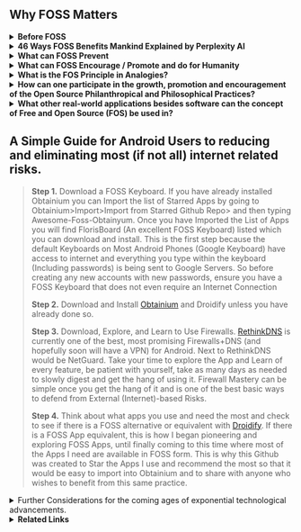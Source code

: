 ## Why FOSS Matters

<details><summary><b>
Before FOSS
</b></summary>

Before the Terms Open Source Software came to be it was often referred to as **Free Software**. It is important to understand that everytime we hear the word Open Source we remember that the roots of this term are in the **Free and Libre** understanding of things. This is important because we will understand that some software will either support, encourage, and enable Freedom, or it won't. This is Open Source vs. Closed Source (Propietary). Let us not forget that the word Free within FOSS means Free as in _Free of Cost_ but also Free as in encouraging, supportive, and enabling of Freedom itself.
</details><details><summary><b>
46 Ways FOSS Benefits Mankind Explained by Perplexity AI
</b></summary><ul>
<details><summary><b>
1. Transparency
</summary></b>
Open-source software provides absolute visibility of its code, fostering trust and stability for long-term projects
</details>
<details><summary><b>
2. Flexibility
</b></summary>
Users can adapt the software to their needs and make changes, enhancing its functionalities
</details>
<details><summary><b>
3. Community Collaboration
</b></summary>
The power of open-source communities allows for efficient team collaboration, leading to enhanced functionalities and security
</details>
<details><summary><b>
4. Attracting Talent
</summary></b>
Organizations using open-source software can attract better talent and provide opportunities for developers to learn and advance in their careers
</details>
<details><summary><b>
5. Cost-Efficiency
</b></summary>
Open-source software is often free or cheaper than proprietary software, saving on licensing, maintenance fees, and hardware costs
</details>  
<details><summary><b>
6. Potential for Maximum Agility
</b></summary>
Open-source software allows for multiple collaborators to solve problems such as bug fixes, security vulnerabilities, and continuous updates at the speed limited to the number of total programmers around the world as well as support by the community, promoting agility in businesses and development.
</details>
<details><summary><b>
7. Enhanced Security
</b></summary>
While not inherently more secure, open-source software's security is enhanced in a multifaceted approach.
<ul><details><summary><b>
Transparency and Code Inspection
</summary></b>
One of the fundamental ways FOSS enhances security is through   
transparency. The open nature of the code allows users to inspect it for vulnerabilities, ensuring that any security issues can be identified and addressed promptly
</details><details><summary><b>
Community Collaboration
</summary></b>
FOSS thrives on community collaboration, with developers worldwide contributing to the improvement and security of open-source projects. This collective effort results in a diverse set of eyes scrutinizing the code, leading to quicker identification and resolution of security vulnerabilities
</details><details><summary><b>
EU-FOSSA Initiative
</summary></b>
Initiatives like the EU-FOSSA project demonstrate a proactive approach to enhancing the security of critical open-source software used by European institutions. Through bug bounty programs, hackathons, and engagement with developer communities, the EU-FOSSA initiative aims to identify and fix major security vulnerabilities in widely used open-source software
</details><details><summary><b>
Bug Bounty Programs
</summary></b>
FOSS projects often implement bug bounty programs that financially reward ethical hackers for discovering and fixing bugs. This incentivizes security researchers to actively search for vulnerabilities in open-source software, leading to improved overall security
</details><details><summary><b>
Engagement with Developer Communities
</summary></b>
By engaging with developer communities, FOSS projects ensure that
security best practices are followed throughout the development process. This collaborative approach helps maintain high standards of security within open-source software ecosystems
</details><details><summary><b>
Security Through Transparency
</summary></b>
The "many eyes" theory of open source emphasizes that the more people scrutinize the code, the more likely it is to be secure. This transparency allows for continuous improvement and scrutiny by a broad community, enhancing the overall security posture of open-source software.
</details><details><summary><b>
Security Audits
</summary></b>
FOSS projects often undergo security audits conducted by independent experts or organizations specializing in cybersecurity. These audits help identify vulnerabilities, assess risks, and recommend security enhancements to ensure the software's integrity.
</details><details><summary><b>
Timely Security Updates
</summary></b>
The open-source community is known for its rapid response to security vulnerabilities. When a security issue is identified, developers work quickly to release patches and updates to address the vulnerability, minimizing the risk of exploitation.
</details><details><summary><b>
Secure Development Practices
</summary></b>
FOSS projects emphasize secure development practices, such as code reviews, threat modeling, and secure coding guidelines. By integrating security into the development lifecycle, open-source software can proactively address potential vulnerabilities.
</details><details><summary><b>
Encryption Standards
</summary></b>
Many FOSS projects implement strong encryption standards to protect data confidentiality and integrity. By leveraging robust encryption algorithms and protocols, open-source software enhances data security and privacy for users.
</details><details><summary><b>
Compliance with Security Standards
</summary></b>
Open-source software often adheres to industry security standards and best practices, ensuring that the software meets stringent security requirements. Compliance with standards enhances the overall security posture of FOSS projects.
</details><details><summary><b>
Security-focused Communities
</summary></b>
Some FOSS projects have dedicated security-focused communities or
working groups that focus specifically on identifying and security issues. These communities collaborate to enhance the security of the software through continuous monitoring and
improvement.
</details></ul>
</details><details><summary><b>
8. Economic Advantages
</summary></b>
Embracing open source leads to economic benefits like code reuse,   
sharing programming costs, quality employment opportunities, and value  
creation available to the public  
</details><details><summary><b>
9. Innovation
</summary></b>
Open-source software encourages innovation by allowing developers to   
build upon existing projects, leading to the creation of new and  
improved technologies.
</details><details><summary><b>
10. Education
</summary></b>  
FOSS provides a valuable resource for educational institutions, enabling students to study, modify, and contribute to real-world software projects, enhancing their skills and knowledge.
</details><details><summary><b>
11. Global Reach
</summary></b>
Open-source software transcends geographical boundaries, making technology accessible to a global audience and fostering digital inclusion.  
</details><details><summary><b>
12. Sustainability
</summary></b>
By promoting the reuse of code and collaborative development,   
open-source software contributes to environmental sustainability by  
reducing duplication of efforts and resources.  
</details><details><summary><b>
13. Interoperability
</summary></b>
Open-source software often adheres to open standards, promoting   
interoperability between different systems and software applications.  
</details><details><summary><b>
14. Empowerment
</summary></b>
FOSS empowers individuals and organizations by giving them control over
the software they use, fostering independence and self-reliance in  technology solutions.  
</details><details><summary><b>
15. Philanthropy
</summary></b>
Many open-source projects are driven by a spirit of giving back to the   
community, promoting a culture of sharing knowledge and resources for  
the greater good.  
</details><details><summary><b>
16. Cultural Preservation
</summary></b>
Open-source software can help preserve cultural heritage by providing
tools for digitization, archiving, and sharing of cultural artifacts and knowledge.  
</details><details><summary><b>
17. Customization
</summary></b>
Users can customize open-source software to suit their specific needs,leading to tailored solutions that can address unique requirements effectively.  
</details><details><summary><b>
18. Quality Assurance
</summary></b>
The collaborative nature of open-source development often results in
thorough testing and debugging, enhancing the overall quality and
reliability of the software.
</details><details><summary><b>
19. Longevity
</summary></b>
Open-source projects tend to have longer lifespans as they are not
dependent on the survival of a single company, ensuring continuity and
support for users.  
</details><details><summary><b>
20. Inclusivity
</summary></b>
Open-source software promotes inclusivity by allowing diverse
contributors from different backgrounds to participate in the
development process.  
</details><details><summary><b>
21. Ethical Considerations
</summary></b>
Using open-source software aligns with ethical principles of
transparency, freedom, and community-driven development, promoting 
ethical practices in technology.  
</details><details><summary><b>
22. Digital Rights
</summary></b>
FOSS respects users' digital rights by providing them with control over  
their data and software, fostering a culture of data privacy and  
security.  
</details><details><summary><b>
23. Skill Development
</summary></b>
Contributing to open-source projects offers valuable opportunities for   
developers to enhance their skills, collaborate with peers, and gain  
recognition in the industry.  
</details><details><summary><b>
24. Global Impact
</summary></b>
Open-source software has a global impact by democratizing access to   
technology, empowering individuals and organizations worldwide.  
</details><details><summary><b>
25. Community Support
</summary></b>
Open-source projects often have vibrant communities that offer support,  
guidance, and resources to users and developers, fostering a  
collaborative environment.  
</details><details><summary><b>
26. Interdisciplinary Collaboration
</summary></b>
Open-source software encourages collaboration across disciplines, 
bringing together experts from various fields to work on common
projects.
</details><details><summary><b>
27. Accessibility
</summary></b>
FOSS promotes accessibility by providing software solutions that can be
easily adapted for users with disabilities or specific accessibility
needs.
</details><details><summary><b>
28. Resource Sharing
</summary></b>
Open-source software encourages the sharing of resources, knowledge,
and best practices, leading to a more efficient use of technological
resources.
</details><details><summary><b>
29. Continuous Improvement
</summary></b>
The iterative nature of open-source development allows for continuous   
improvement and evolution of software products based on user feedback 
and contributions. 
</details><details><summary><b>
30. Empowerment of Small Businesses
</summary></b>
Small businesses can benefit from open-source software by accessing 
cost-effective solutions that are scalable and customizable to their  
needs.  
</details><details><summary><b>
31. Data Security
</summary></b>
Open-source software can enhance data security by allowing users to   
inspect the code for vulnerabilities and implement robust security  
measures.  
</details><details><summary><b>
32. Digital Sovereignty
</summary></b>
FOSS promotes digital sovereignty by reducing dependence on proprietary  
software vendors and ensuring autonomy in technological  
decision-making.  
</details><details><summary><b>
33. Innovation Acceleration
</summary></b>
Open-source software accelerates innovation by allowing developers to  
build upon existing solutions, reducing time-to-market for new  
technologies.  
</details><details><summary><b>
34. Global Collaboration
</summary></b>
Open-source projects facilitate global collaboration, enabling   
developers from different countries to work together on shared goals and 
initiatives. 
</details><details><summary><b>
35. Knowledge Sharing
</summary></b>
FOSS promotes knowledge sharing within the tech community, encouraging   
the exchange of ideas, best practices, and expertise among developers.  
</details><details><summary><b>
36. Reduced Vendor Lock-in
</summary></b>
Using open-source software reduces the risk of vendor lock-in, giving   
users the freedom to switch between providers and platforms without  
constraints.  
</details><details><summary><b>
37. Environmental Impact
</summary></b>
Open-source software can have a positive environmental impact by
promoting sustainable practices and reducing electronic waste through  
efficient resource utilization.  
</details><details><summary><b>
38. Empowerment of Nonprofits
</summary></b>
Nonprofit organizations benefit from open-source software by accessing
cost-effective tools that support their missions and operations effectively.  
</details><details><summary><b>
39. Cross-Platform Compatibility
</summary></b>
Many open-source solutions are designed to be cross-platform   
compatible, allowing users to run the software on different operating  
systems seamlessly.  
</details><details><summary><b>
40. Community Engagement
</summary></b>
Open-source projects foster community engagement, encouraging users to  
participate in discussions, provide feedback, and contribute to the  
development process.  
</details><details><summary><b>
41. Data Privacy
</summary></b>
FOSS prioritizes data privacy by offering transparent code that users   
can inspect for privacy vulnerabilities and ensuring secure handling of  
sensitive information.  
</details><details><summary><b>
42. Educational Resources
</summary></b>
Open-source software serves as valuable educational resources, allowing  
students and professionals to study real-world code and gain practical  
experience.  
</details><details><summary><b>
43. Innovation Ecosystem
</summary></b>
The open-source ecosystem fuels innovation by enabling the rapid
prototyping and sharing of ideas, leading to the creation of
cutting-edge technologies.
</details><details><summary><b>
44. Cultural Exchange
</summary></b>
Open-source projects facilitate cultural exchange by bringing together 
developers from diverse backgrounds to collaborate on shared projects
and initiatives.
</details><details><summary><b>
45. Disaster Recovery
</summary></b>
Organizations benefit from open-source software in disaster recovery   
scenarios, as the community support and accessibility of code can aid in 
quick recovery efforts while maintaining transparency of the movement of aid funds and resources to donators and contributors.  
</details><details><summary><b>
46. Digital Inclusion
</summary></b>
FOSS promotes digital inclusion by providing accessible and affordable   
software solutions that cater to a wide range of users, including  
underserved communities.
</details></details></ul><details><summary><b>
What can FOSS Prevent
</b></summary>

- Private Personal Data Password Leaks <br>
- Fraudulent / Deceptive App behaviour and Phising
</details><details><summary><b>
What can FOSS Encourage / Promote and do for Humanity
</b></summary>

- Unlimited Potential for Collaborative Improvement and Modification of Software and Ideas <br>
- Theoretically a single FOSS App can be Collaborated on by every single programmer in the world at the same time without limit. <br>
- Potential for the Most Rapid Growth and Expansion of Ideas and Software / Apps / Systems. <br> 
- Encourages and Promotes Provability <br>  
- Encourages and Promotes Maintaining Trustless Structures and Systems<br>
- Encourages and Promotes Transparent Infrastructures <br>
- Encourages and Promotes Philosophical Honesty and Transparency<br>
- Encourages and Promotes Providing Technology for the whole of humanity freely and indiscriminately without paywalls or obstacles<br>
- Encourages and Promotes the use of Transparent Technological Implementations<br>
- Encourages and Promotes Transparent Quality Assurance<br>
- Encourages and Promotes Transparent / Provable Security<br>
- Encourages and Promotes Transparent / Provable Permanence of Data<br>
<details><summary>
Some examples:
</summary>

- Blockchains & Some Cryptocurrencies
- Storj - Decentralized Secure Cloud Storage
- Guaranteed Transparent Infrastructures
</details></details>
<details><summary><b>
What is the FOS Principle in Analogies?
</b></summary><details><summary>   
The Analogy of Recipes on Youtube
</summary>

>Have you ever wanted to make a recipe and then found yourself searching YouTube to find the one that looks just right for you and then copied it and made the recipe at home? To help better explain what Free & Open Source Principles are, imagine that All Recipes that can be found on YouTube (unless an ingredient is being omitted) are basically Free and Open Source. One is able to copy the "Source Code" (Recipe) and "Build" (Make) the "Code" (Recipe) at home simply by copying/cloning it (following the instructions). Now let's say you decided to add your own extra ingredient to make the recipe taste better. Improving the Recipe is the same as Improving the Code. Because this Recipe is Publicly available on YouTube, it would not matter if people decided to copy this Recipe, make the product, and sell and redistribute the final product from the recipe. In fact we are already living in a world of Open Information mostly through YouTube Videos and Tutorials, whether it is related to working out, finding diet plans / patterns, home remedies, health improving, learning to grow food at home, learning gardening techniques, there are many videos on YouTube that one can use to learn just about anything. Basically it is all Open Knowledge.
</details><details><summary>
The Analogy of The Two Buildings that Store all your Private Data
</summary>

>For the First Building let's imagine it is made with strong clear and transparent walls, floors, ceiling, and all of its components completely transparent, allowing for the flow of light to shine through into every area and component of the building. This building symbolizes Free and Open Source Software (FOSS), where transparency is the architecture itself, enabling light to illuminate every aspect of the software and all the operations within it. In this building, the openness and visibility act as a beacon, ensuring that there are no hidden areas where unauthorized activities could occur at least not without being fully visible and noticeable. When this Building offers to store your data safely you can verify their actions simply by seeing through all the transparent architecture where you data flows in and out of. Being able to see through the entire building the need for trust and blind faith are eliminated completely. 

>For the Second Building, let us envision another building with very thick, concrete walls that block out any light, and where any access is strictly prohibited. This building represents closed-source, proprietary software where the absence of light due to the thick concrete walls creates an environment of obscurity. In this building where no one is allowed, hidden backdoors, underground passages and covert pathways could exist without being revealed to anyone. Even though you may not see anyone else entering this building, underground operations can be taking place, posing a threat to data privacy and security. Data may be leaked without detection, and security vulnerabilities would only be visible to a very select few if any at all, who are granted access. When this Building offers to store you private  data safely, you are left with only blind faith to trust that they are being honest and careful in handling your private data.

By contrasting the two different types of buildings we can see the analogy of how everyday we make the decision to use technology and hand over our data to Software and Operating Systems that will operate on either Transparency and Clarity, or Obscurity and Uncertainty.

To put more simply, we will come to many decision-making points in our lives where we will choose to either

- A. Pay for Darkness, Blind Faith, Obscurity, and Uncertainty that comes inherently with Closed Source/Proprietary Software/Systems.
- B. Embrace Open Source Software/Systems, choosing Freedom, Light, Transparency and Clarity which is typically also Free of Cost.

This is important to realize because many times, not only do we enable reckless and careless access to our data, but in fact many people are in essence paying to have their data stolen. This is exemplified by people who pay a large sum of money to purchase iOS devices which are the most closed of all closed-source devices and operating systems to say the least without mentioning the limiting and technologically suppressing anti-features (such as not being able to insert SD Cards or Transfer Files to any Computer in a simple manner). 
There were many people who were aware of the backdoors built-in to iOS devices many years before it made the news and was brought to light. Many people fell victim to private data leaks due to this.
The entire concept represented by all of the workings of the Apple have failed the test of time and continue to fail to this day.
</ul></details></details>
</details><details><summary><b>
How can one participate in the growth, promotion and encouragement of the Open Source Philanthropical and Philosophical Practices?
</b></summary>

- Build upon what has been built with Open Source, such as choosing to switch to FOSS Operating Systems such as Linux, Gnu, Android, etc. while avoiding Windows, iOS, Mac, which are closed-source, Non-Free Operating Systems.
- An excellent way to promote this practice is to liberate friends and family from using the default YouTube app on Android by encouraging them to try [NewPipe](https://newpipe.net/) which is a YouTube Wrapper/Client that removes ads while allowing downloading Audio, Video, Subtitles, and the ability to play Videos as Audio in the Background. NewPipe can also be used to access and Soundcloud and Download Audio Files
- Whether one is stuck with a Closed-Source Operating System or whether they choose to Adhere to Open Source Systems, the next step in improving the protection of data and avoiding phising, malware, hacking, is to learn to use Firewalls and Network Monitoring Tools, since these will give a clear insight on all internet traffic that may occur on their devices.
</details><details><summary><b>
What other real-world applications besides software can the concept of Free and Open Source (FOS) be used in?
</b></summary><details><summary>
FOS Local Businesses
</summary>
- An example of a FOS Business would be a Transparent Car Repair Shop where the entire process of a car repair is recorded on a camera and this data is open and shared with the client to ensure quality of work, quality of components, proper labor, and to prevent deceptive and abusive behavior that could result in having to bring the car back to the Car Repair Shop.<br>
- Another example of a FOS Business could be a Local Organic Farm that has open access to 24/7 Surveillance of the crops and a brief recording of the sewing/harvesting process in a way that can guarantee with proof to its clients that no GMO or Pesticides were used and in other words 100% Provably Organic.<br>
- Another example can be a Local Animal Farm with open access to 24/7 Surveillance that can prove no Animals were mistreated and that the farm is cruelty free.
<details><summary>
FOS Government
</summary>
- An example of FOS Governance would be with the use of Smart Contracts and Smart Escrows, we could have instead of candidates making promises which are often broken, candidates who deposit a very large sum of money to invest into a project that will be ongoing within a given deadline while also promising to maintain and administrate this project until the end of the deadline. Now we will put in the context of what a contract would look like to further this example:<br>
- The Candidate deposits 10M local currency. Assuming a population of 10M, each citizen would only deposit their Share, in other words 1 Local Currency. This means that the citizens have almost nothing to lose while the Candidate is putting their money where their mouth is, and in the scenario that the candidate does not fulfil their duties, the contract could be configured in any way but for this example we will say the candidates 10M gets distributed among the citizens if the candidate does not comply with their duties within the proposed deadline.
Now we can imagine an entire government running itself almost entirely, and people simply bringing forth actions with the money of the people<br>
- With many candidates invested in projects, having built a suitable reputation, the people would have an easier time trusting candidates by checking the "curriculum" of each candidate and analyzing to decide whether they are suitable to be leaders of the local areas or the presidency they are trying to achieve. This means that mostly everything would be simply action first and money is used a security deposits to hold those actions accountable.
</details><details><summary>
FOS Currency (Crypto)
</summary>
- Bitcoin and all Cryptocurrency Derivatives are the most obvious examples of a FOS Currency. It is Open Source and all existing crypto-currencies have been built using Bitcoin's Code.
</details><details><summary>
Other FOS Concepts
</summary><ul>

* Open Source Ecology<br>
* Open Source Spirituality <br>
* Open Source <br>
</ul></details></details><summary><b>

## The Best FOSS Solutions
</b></summary>
<details><summary><b>
For Windows Users
</b></summary>

There are two powerful Open Source Firewalls which if combined together can provide excellent safety measures against most threats that depend on internet connections. Namely, these are <b>Portmaster</b> and <b>Simplewall</b>

- **Portmaster** will grant further insight and control over what internet connections each app is making. By implementing DNS, Portmaster can selectively block certain domains (websites/url) for each app individually. This means you could have for eg. Firefox where you might block Big Data (by using the built-in block list in the filters section) and then you could have Waterfox where you allow everything. In this way you can use Firefox to do Banking safely and securely without allowing unnecessary connections where data could be leaked while using Waterfox for ordinary browsing.

- **Simplewall** can block most unnecessary network connections that are enabled by default in windows, but even better, Simple Wall allows one to give individual apps internet access using a timer, allowing one to allow an app only the amount of time needed to perform an action (for eg. an update). This is also excellent to audit apps and ensure one does not accidentally block an app that is crucial while finding out if the app in question ever needed internet access at all (Surprisingly many Windows/Microsoft apps do not need internet, it is fair enough to ensure no data is leaked by blocking most of them)
</details><details><summary><b>
For Any and All your devices
</b></summary>
it is worth researching (Just ask AI) how to use Pi-Holes and set one up at home. The Pi-Hole can provide basic-to-advanced level protection for all your devices by using DNS. You may also want to look into FOSS Routers such as:<br>

* LibreRouter<br>
* pfSense<br>
* TurrisOmnia<br>
* OpenWrt<br>
</details><details><summary><b>
For Android Users
</b></summary>

- Making use of both Droidify combined with Obtainium makes for an excellent way of finding and downloading Apps. Currently Droidify can explore the entire F-Droid Repository, while Obtainium is manual and can be used to get Apps directly from Github if available<br>
- Droidify is a client for the F-Droid Repository (A repository tasked with hosting only FOSS Android Apps, which also checks to ensure the apps require only the permissions that are being claimed and to ensure the integrity vs Anti-Features that may be built in). To do this sort of certification process, F-Droid scans the APK Source code, then adds its own signature to the APK to sort of "verify" or "certify" that there are no Anti-Features that would go by unnoticed, while listing any Anti Features that may be found in the code.<br>
- Obtainium is an App designed to fetch and install FOSS Apps directly from Github if available.<br>
- With both of these Apps installed, one can use Droidify to find out if there are any Anti Features in the desired app. If one chooses the app is suitable and contains no anti-features, they may copy the GitHub Link provided in the App description, then paste that link into Obtanium if they prefer to fetch the pure APK (Without the F-Droid Signature)<br>
- For further Auditing of Apps, one can also make use of Aurora Store and App Manager (Can be found on F-Droid/Droidify). Both of these apps can provide a description of any trackers that may be found within apps. This helps to bring consciousness to how Apps use the internet and trackers which is where data often is leaked through.
</details><details><summary><b>
For Linux Users
</b></summary>
You are the Solution xD . Thank You. Keep Being Awesome and promote the use of Linux.
</details></details>

## A Simple Guide for Android Users to reducing and eliminating most (if not all) internet related risks.
>**Step 1.** Download a FOSS Keyboard.
If you have already installed Obtainium you can Import the
list of Starred Apps by going to Obtainium>Import>Import 
from Starred Github Repo> and then typing Awesome-Foss-Obtainyum. Once you have Imported the List of Apps you will find FlorisBoard (An excellent FOSS Keyboard) listed which you can download and install. This is the first step because the default Keyboards on Most Android Phones (Google Keyboard) have access to internet and everything you type within the keyboard (Including passwords) is being sent to Google Servers. So before creating any new accounts with new passwords, ensure you have a FOSS Keyboard that does not even require an Internet Connection 
>
>**Step 2.** Download and Install [Obtainium](https://f-droid.org/en/packages/dev.imranr.obtainium.fdroid/) and Droidify unless you have already done so.
>
>**Step 3.** Download, Explore, and Learn to Use Firewalls. [RethinkDNS](https://f-droid.org/en/packages/com.celzero.bravedns/) is currently one of the best, most promising Firewalls+DNS (and hopefully soon will have a VPN) for Android. Next to RethinkDNS would be NetGuard.
Take your time to explore the App and Learn of every feature, be patient with yourself, take as many days as needed to slowly digest and get the hang of using it. Firewall Mastery can be simple once you get the hang of it and is one of the best basic ways to defend from External (Internet)-based Risks.
>
>**Step 4.** Think about what apps you use and need the most and check to see if there is a FOSS alternative or equivalent with [Droidify](https://f-droid.org/en/packages/com.looker.droidify/). 
If there is a FOSS App equivalent, this is how I began pioneering and exploring FOSS Apps, until finally coming to this time where most of the Apps I need are available in FOSS form. This is why this Github was created to Star the Apps I use and recommend the most so that it would be easy to import into Obtainium and to share with anyone who wishes to benefit from this same practice.

</details><details><summary>
Further Considerations for the coming ages of exponential technological advancements.
</summary><details><summary>
To Solve Corruption in Politics and Fraudulent Deception within Governments or Institutionalized Systems
</summary>

- Open Source, Smart Contract, Double Deposit and Escrow Systems that make use of Crypto tech. In other words Open Source Governance.
</details><details><summary>
To prepare for Smarter Hacking that makes use of AI and Quantum Computing:
</summary>

- Start using PGP and Digital Signatures
- Practice basic cryptology to enhance your ability to create and memorize very long passwords. Exhaust every resource on YouTube related to this if you must
- Make use of password scramblers which make it easier for you to memorize shorter passwords by adding complexity and entropy based on your short password.
- Make use of password databases such as Keepass which you should ideally protect by using at least one keyfile or multiple keyfiles and a strong master password.

- Note:
If a Keyfile is modified it will change values crucial to functioning as a Keyfile and you can be locked out of your database if this happens. Use Keyfiles that will not be modified and keep a back up copy of the _Original_ Keyfile ensuring to maintain its integrity
</details><details><summary>
To prepare for AI and other technology that can create deceptive, misleading information about you and or your loved ones</summary>

- Avoid using (closed-source) Apps that can and likely (if not already do) sell your data and that probably have built-in backdoors
- Adhere to only encrypted means of communication such as using e-mail with PGP and encrypting all mail by default
- Adhering to using only FOSS Apps as much as possible while becoming a Master in Firewalls is the best way to prevent personal private data being leaked
</details></details><details><summary><b>
Related Links
</b></summary><ul>

[Free software, free society: Richard Stallman at TEDxGeneva 2014](https://www.youtube.com/watch?v=Ag1AKIl_2GM)  
[Pine64 Phones](https://pine64.com/product-category/smartphones/)  
[Pine64 Laptops](https://pine64.com/product-category/laptops/)   
[PyraBox](https://pyra-handheld.com/boards/pages/pyra/)
[OneCommunity](https://www.onecommunityglobal.org/open-source/)
</details>
